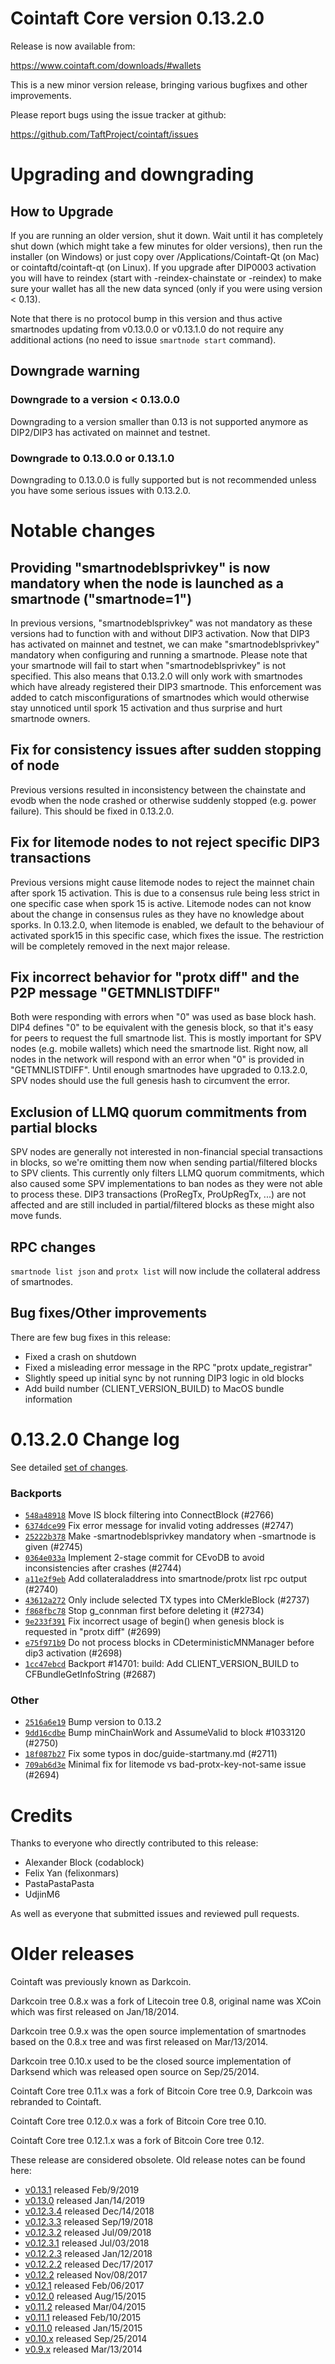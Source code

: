Cointaft Core version 0.13.2.0
==========================

Release is now available from:

  <https://www.cointaft.com/downloads/#wallets>

This is a new minor version release, bringing various bugfixes and other improvements.

Please report bugs using the issue tracker at github:

  <https://github.com/TaftProject/cointaft/issues>


Upgrading and downgrading
=========================

How to Upgrade
--------------

If you are running an older version, shut it down. Wait until it has completely
shut down (which might take a few minutes for older versions), then run the
installer (on Windows) or just copy over /Applications/Cointaft-Qt (on Mac) or
cointaftd/cointaft-qt (on Linux). If you upgrade after DIP0003 activation you will
have to reindex (start with -reindex-chainstate or -reindex) to make sure
your wallet has all the new data synced (only if you were using version < 0.13).

Note that there is no protocol bump in this version and thus active smartnodes
updating from v0.13.0.0 or v0.13.1.0 do not require any additional actions (no need to issue
`smartnode start` command).

Downgrade warning
-----------------

### Downgrade to a version < 0.13.0.0

Downgrading to a version smaller than 0.13 is not supported anymore as DIP2/DIP3 has activated
on mainnet and testnet.

### Downgrade to 0.13.0.0 or 0.13.1.0

Downgrading to 0.13.0.0 is fully supported but is not recommended unless you have some serious issues with 0.13.2.0.

Notable changes
===============

Providing "smartnodeblsprivkey" is now mandatory when the node is launched as a smartnode ("smartnode=1")
------------------------------------------------------------------------
In previous versions, "smartnodeblsprivkey" was not mandatory as these versions had to function with and without DIP3
activation. Now that DIP3 has activated on mainnet and testnet, we can make "smartnodeblsprivkey" mandatory when
configuring and running a smartnode. Please note that your smartnode will fail to start when "smartnodeblsprivkey"
is not specified. This also means that 0.13.2.0 will only work with smartnodes which have already registered their
DIP3 smartnode. This enforcement was added to catch misconfigurations of smartnodes which would otherwise stay
unnoticed until spork 15 activation and thus surprise and hurt smartnode owners.

Fix for consistency issues after sudden stopping of node
--------------------------------------------------------
Previous versions resulted in inconsistency between the chainstate and evodb when the node crashed or otherwise suddenly
stopped (e.g. power failure). This should be fixed in 0.13.2.0. 

Fix for litemode nodes to not reject specific DIP3 transactions
---------------------------------------------------------------
Previous versions might cause litemode nodes to reject the mainnet chain after spork 15 activation. This is due to a
consensus rule being less strict in one specific case when spork 15 is active. Litemode nodes can not know about the
change in consensus rules as they have no knowledge about sporks. In 0.13.2.0, when litemode is enabled, we default to the
behaviour of activated spork15 in this specific case, which fixes the issue. The restriction will be completely removed
in the next major release.

Fix incorrect behavior for "protx diff" and the P2P message "GETMNLISTDIFF"
---------------------------------------------------------------------------
Both were responding with errors when "0" was used as base block hash. DIP4 defines "0" to be equivalent with the
genesis block, so that it's easy for peers to request the full smartnode list.
This is mostly important for SPV nodes (e.g. mobile wallets) which need the smartnode list. Right now, all nodes in
the network will respond with an error when "0" is provided in  "GETMNLISTDIFF". Until enough smartnodes have upgraded
to 0.13.2.0, SPV nodes should use the full genesis hash to circumvent the error.

Exclusion of LLMQ quorum commitments from partial blocks
--------------------------------------------------------
SPV nodes are generally not interested in non-financial special transactions in blocks, so we're omitting them now when
sending partial/filtered blocks to SPV clients. This currently only filters LLMQ quorum commitments, which also caused
some SPV implementations to ban nodes as they were not able to process these. DIP3 transactions (ProRegTx, ProUpRegTx, ...)
are not affected and are still included in partial/filtered blocks as these might also move funds. 

RPC changes
-----------
`smartnode list json` and `protx list` will now include the collateral address of smartnodes.

Bug fixes/Other improvements
----------------------------
There are few bug fixes in this release:
- Fixed a crash on shutdown
- Fixed a misleading error message in the RPC "protx update_registrar"  
- Slightly speed up initial sync by not running DIP3 logic in old blocks
- Add build number (CLIENT_VERSION_BUILD) to MacOS bundle information 

 0.13.2.0 Change log
===================

See detailed [set of changes](https://github.com/TaftProject/cointaft/compare/v0.13.1.0...cointaft:v0.13.2.0).

### Backports

- [`548a48918`](https://github.com/TaftProject/cointaft/commit/548a48918) Move IS block filtering into ConnectBlock (#2766)
- [`6374dce99`](https://github.com/TaftProject/cointaft/commit/6374dce99) Fix error message for invalid voting addresses (#2747)
- [`25222b378`](https://github.com/TaftProject/cointaft/commit/25222b378) Make -smartnodeblsprivkey mandatory when -smartnode is given (#2745)
- [`0364e033a`](https://github.com/TaftProject/cointaft/commit/0364e033a) Implement 2-stage commit for CEvoDB to avoid inconsistencies after crashes (#2744)
- [`a11e2f9eb`](https://github.com/TaftProject/cointaft/commit/a11e2f9eb) Add collateraladdress into smartnode/protx list rpc output (#2740)
- [`43612a272`](https://github.com/TaftProject/cointaft/commit/43612a272) Only include selected TX types into CMerkleBlock (#2737)
- [`f868fbc78`](https://github.com/TaftProject/cointaft/commit/f868fbc78) Stop g_connman first before deleting it (#2734)
- [`9e233f391`](https://github.com/TaftProject/cointaft/commit/9e233f391) Fix incorrect usage of begin() when genesis block is requested in "protx diff" (#2699)
- [`e75f971b9`](https://github.com/TaftProject/cointaft/commit/e75f971b9) Do not process blocks in CDeterministicMNManager before dip3 activation (#2698)
- [`1cc47ebcd`](https://github.com/TaftProject/cointaft/commit/1cc47ebcd) Backport #14701: build: Add CLIENT_VERSION_BUILD to CFBundleGetInfoString (#2687)

### Other

- [`2516a6e19`](https://github.com/TaftProject/cointaft/commit/2516a6e19) Bump version to 0.13.2
- [`9dd16cdbe`](https://github.com/TaftProject/cointaft/commit/9dd16cdbe) Bump minChainWork and AssumeValid to block #1033120 (#2750)
- [`18f087b27`](https://github.com/TaftProject/cointaft/commit/18f087b27) Fix some typos in doc/guide-startmany.md (#2711)
- [`709ab6d3e`](https://github.com/TaftProject/cointaft/commit/709ab6d3e) Minimal fix for litemode vs bad-protx-key-not-same issue (#2694)

Credits
=======

Thanks to everyone who directly contributed to this release:

- Alexander Block (codablock)
- Felix Yan (felixonmars)
- PastaPastaPasta
- UdjinM6

As well as everyone that submitted issues and reviewed pull requests.

Older releases
==============

Cointaft was previously known as Darkcoin.

Darkcoin tree 0.8.x was a fork of Litecoin tree 0.8, original name was XCoin
which was first released on Jan/18/2014.

Darkcoin tree 0.9.x was the open source implementation of smartnodes based on
the 0.8.x tree and was first released on Mar/13/2014.

Darkcoin tree 0.10.x used to be the closed source implementation of Darksend
which was released open source on Sep/25/2014.

Cointaft Core tree 0.11.x was a fork of Bitcoin Core tree 0.9,
Darkcoin was rebranded to Cointaft.

Cointaft Core tree 0.12.0.x was a fork of Bitcoin Core tree 0.10.

Cointaft Core tree 0.12.1.x was a fork of Bitcoin Core tree 0.12.

These release are considered obsolete. Old release notes can be found here:

- [v0.13.1](https://github.com/TaftProject/cointaft/blob/master/doc/release-notes/cointaft/release-notes-0.13.1.md) released Feb/9/2019
- [v0.13.0](https://github.com/TaftProject/cointaft/blob/master/doc/release-notes/cointaft/release-notes-0.13.0.md) released Jan/14/2019
- [v0.12.3.4](https://github.com/TaftProject/cointaft/blob/master/doc/release-notes/cointaft/release-notes-0.12.3.4.md) released Dec/14/2018
- [v0.12.3.3](https://github.com/TaftProject/cointaft/blob/master/doc/release-notes/cointaft/release-notes-0.12.3.3.md) released Sep/19/2018
- [v0.12.3.2](https://github.com/TaftProject/cointaft/blob/master/doc/release-notes/cointaft/release-notes-0.12.3.2.md) released Jul/09/2018
- [v0.12.3.1](https://github.com/TaftProject/cointaft/blob/master/doc/release-notes/cointaft/release-notes-0.12.3.1.md) released Jul/03/2018
- [v0.12.2.3](https://github.com/TaftProject/cointaft/blob/master/doc/release-notes/cointaft/release-notes-0.12.2.3.md) released Jan/12/2018
- [v0.12.2.2](https://github.com/TaftProject/cointaft/blob/master/doc/release-notes/cointaft/release-notes-0.12.2.2.md) released Dec/17/2017
- [v0.12.2](https://github.com/TaftProject/cointaft/blob/master/doc/release-notes/cointaft/release-notes-0.12.2.md) released Nov/08/2017
- [v0.12.1](https://github.com/TaftProject/cointaft/blob/master/doc/release-notes/cointaft/release-notes-0.12.1.md) released Feb/06/2017
- [v0.12.0](https://github.com/TaftProject/cointaft/blob/master/doc/release-notes/cointaft/release-notes-0.12.0.md) released Aug/15/2015
- [v0.11.2](https://github.com/TaftProject/cointaft/blob/master/doc/release-notes/cointaft/release-notes-0.11.2.md) released Mar/04/2015
- [v0.11.1](https://github.com/TaftProject/cointaft/blob/master/doc/release-notes/cointaft/release-notes-0.11.1.md) released Feb/10/2015
- [v0.11.0](https://github.com/TaftProject/cointaft/blob/master/doc/release-notes/cointaft/release-notes-0.11.0.md) released Jan/15/2015
- [v0.10.x](https://github.com/TaftProject/cointaft/blob/master/doc/release-notes/cointaft/release-notes-0.10.0.md) released Sep/25/2014
- [v0.9.x](https://github.com/TaftProject/cointaft/blob/master/doc/release-notes/cointaft/release-notes-0.9.0.md) released Mar/13/2014

